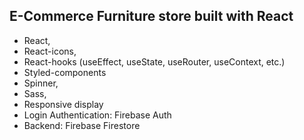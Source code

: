 ## E-Commerce Furniture store built with React 

- React,
- React-icons,
- React-hooks (useEffect, useState, useRouter, useContext, etc.)
- Styled-components
- Spinner,
- Sass,
- Responsive display
- Login Authentication: Firebase Auth
- Backend: Firebase Firestore
